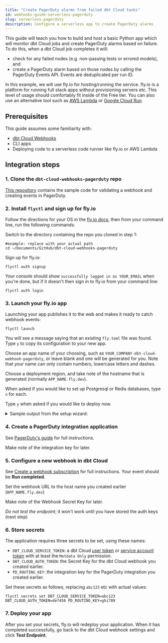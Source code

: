 ```yaml
---
title: "Create PagerDuty alarms from failed dbt Cloud tasks"
id: webhooks-guide-serverless-pagerduty
slug: serverless-pagerduty
description: Configure a serverless app to create PagerDuty alarms
---
```


This guide will teach you how to build and host a basic Python app which will monitor dbt Cloud jobs and create PagerDuty alarms based on failure. To do this, when a dbt Cloud job completes it will:
 - check for any failed nodes (e.g. non-passing tests or errored models), and
 - create a PagerDuty alarm based on those nodes by calling the PagerDuty Events API. Events are deduplicated per run ID.

In this example, we will use fly.io for hosting/running the service. fly.io is a platform for running full stack apps without provisioning servers etc. This level of usage should comfortably fit inside of the Free tier. You can also use an alternative tool such as [AWS Lambda](https://adem.sh/blog/tutorial-fastapi-aws-lambda-serverless) or [Google Cloud Run](https://github.com/sekR4/FastAPI-on-Google-Cloud-Run).

## Prerequisites
This guide assumes some familiarity with:
- [dbt Cloud Webhooks](/docs/deploy/webhooks)
- CLI apps
- Deploying code to a serverless code runner like fly.io or AWS Lambda

## Integration steps

### 1. Clone the `dbt-cloud-webhooks-pagerduty` repo

[This repository](https://github.com/dpguthrie/dbt-cloud-webhooks-pagerduty) contains the sample code for validating a webhook and creating events in PagerDuty.


### 2. Install `flyctl` and sign up for fly.io

Follow the directions for your OS in the [fly.io docs](https://fly.io/docs/hands-on/install-flyctl/), then from your command line, run the following commands: 

Switch to the directory containing the repo you cloned in step 1:
```shell
#example: replace with your actual path
cd ~/Documents/GitHub/dbt-cloud-webhooks-pagerduty
```

Sign up for fly.io:
```shell
flyctl auth signup
```

Your console should show `successfully logged in as YOUR_EMAIL` when you're done, but if it doesn't then sign in to fly.io from your command line:
```shell
flyctl auth login
```

### 3. Launch your fly.io app
Launching your app publishes it to the web and makes it ready to catch webhook events:
```shell
flyctl launch
```

You will see a message saying that an existing `fly.toml` file was found. Type `y` to copy its configuration to your new app. 

Choose an app name of your choosing, such as `YOUR_COMPANY-dbt-cloud-webhook-pagerduty`, or leave blank and one will be generated for you. Note that your name can only contain numbers, lowercase letters and dashes.

Choose a deployment region, and take note of the hostname that is generated (normally `APP_NAME.fly.dev`). 

When asked if you would like to set up Postgresql or Redis databases, type `n` for each.

Type `y` when asked if you would like to deploy now.

<details>
<summary>Sample output from the setup wizard:</summary>
<code>
joel@Joel-Labes dbt-cloud-webhooks-pagerduty % flyctl launch<br/>
An existing fly.toml file was found for app dbt-cloud-webhooks-pagerduty<br/>
? Would you like to copy its configuration to the new app? Yes<br/>
Creating app in /Users/joel/Documents/GitHub/dbt-cloud-webhooks-pagerduty<br/>
Scanning source code<br/>
Detected a Dockerfile app<br/>
? Choose an app name (leave blank to generate one): demo-dbt-cloud-webhook-pagerduty<br/>
automatically selected personal organization: Joel Labes<br/>
Some regions require a paid plan (fra, maa).<br/>
See https://fly.io/plans to set up a plan.<br/>
? Choose a region for deployment:  [Use arrows to move, type to filter]<br/>
? Choose a region for deployment: Sydney, Australia (syd)<br/>
Created app dbtlabs-dbt-cloud-webhook-pagerduty in organization personal<br/>
Admin URL: https://fly.io/apps/demo-dbt-cloud-webhook-pagerduty<br/>
Hostname: demo-dbt-cloud-webhook-pagerduty.fly.dev<br/>
? Would you like to set up a Postgresql database now? No<br/>
? Would you like to set up an Upstash Redis database now? No<br/>
Wrote config file fly.toml<br/>
? Would you like to deploy now? Yes
</code>
</details>

### 4. Create a PagerDuty integration application
See [PagerDuty's guide](https://developer.pagerduty.com/docs/ZG9jOjExMDI5NTgw-events-api-v2-overview#getting-started) for full instructions. 

Make note of the integration key for later. 

### 5. Configure a new webhook in dbt Cloud
See [Create a webhook subscription](/docs/deploy/webhooks#create-a-webhook-subscription) for full instructions. Your event should be **Run completed**.

Set the webhook URL to the host name you created earlier (`APP_NAME.fly.dev`)

Make note of the Webhook Secret Key for later.

*Do not test the endpoint*; it won't work until you have stored the auth keys (next step)

### 6. Store secrets
The application requires three secrets to be set, using these names:
- `DBT_CLOUD_SERVICE_TOKEN`: a dbt Cloud [user token](https://docs.getdbt.com/docs/dbt-cloud-apis/user-tokens) or [service account token](https://docs.getdbt.com/docs/dbt-cloud-apis/service-tokens) with at least the `Metdata Only` permission.
- `DBT_CLOUD_AUTH_TOKEN`: the Secret Key for the dbt Cloud webhook you created earlier.
- `PD_ROUTING_KEY`: the integration key for the PagerDuty integration you created earlier.

Set these secrets as follows, replacing `abc123` etc with actual values:
```shell
flyctl secrets set DBT_CLOUD_SERVICE_TOKEN=abc123 DBT_CLOUD_AUTH_TOKEN=def456 PD_ROUTING_KEY=ghi789
```

### 7. Deploy your app
After you set your secrets, fly.io will redeploy your application. When it has completed successfully, go back to the dbt Cloud webhook settings and click **Test Endpoint**.
